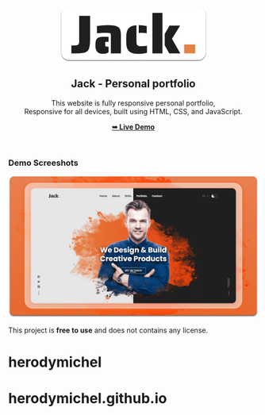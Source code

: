 <div align="center">
  
  <img src="./readme-images/project-logo.png" />

  <h2 align="center">Jack - Personal portfolio</h2>

  This website is fully responsive personal portfolio, <br />Responsive for all devices, built using HTML, CSS, and JavaScript.

  <a href="https://codingstella.github.io/jack-portfolio/"><strong>➥ Live Demo</strong></a>

</div>

<br />

### Demo Screeshots

![Jack Portfolio Desktop Demo](./readme-images/desktop.png "Desktop Demo")

This project is **free to use** and does not contains any license.
# herodymichel
# herodymichel.github.io
